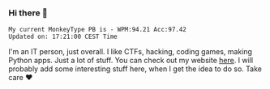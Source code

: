### Hi there 👋
<!-- PB START -->
```
My current MonkeyType PB is - WPM:94.21 Acc:97.42
Updated on: 17:21:00 CEST Time
```
<!-- PB END -->
I'm an IT person, just overall. I like CTFs, hacking, coding games, making Python apps. Just a lot of stuff.
You can check out my website [here](https://skill3472.github.io/).
I will probably add some interesting stuff here, when I get the idea to do so. Take care ❤️
